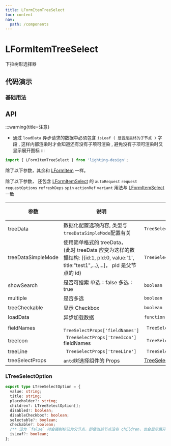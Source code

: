```yaml
---
title: LFormItemTreeSelect
toc: content
nav:
  path: /components
---
```


# LFormItemTreeSelect

下拉树形选择器

## 代码演示

### 基础用法

<code src='./demos/demo.tsx'></code>

<!-- <code src='./demos/Demo1.tsx'></code>

### 通过 `loadData` 每次异步请求

<code src='./demos/Demo3.tsx'></code>

### 通过 `request` 一次性全部请求

<code src='./demos/Demo4.tsx'></code>

### 依赖更新自动请求

<code src='./demos/Demo2.tsx'></code> -->

## API

:::warning{title=注意}

- 通过 `loadData` 异步请求的数据中必须包含 `isLeaf ( 是否是最终的子节点 )` 字段 , 这样内部渲染时才会知道还有没有子项可渲染 , 避免没有子项可渲染时又显示展开图标
  :::

```ts
import { LFormItemTreeSelect } from 'lighting-design';
```

除了以下参数，其余和 [LFormItem](/components/form-item) 一样。

除了以下参数， 还包含 [LFormItemSelect](/components/form-item-select#api) 的 `autoRequest` `request` `requestOptions` `refreshDeps` `spin` `actionRef` `variant`
用法与 [LFormItemSelect](/components/form-item-select#api) 一致

| 参数               | 说明                                                                                                                                      | 类型                                                                 | 默认值  |
| ------------------ | ----------------------------------------------------------------------------------------------------------------------------------------- | -------------------------------------------------------------------- | ------- |
| treeData           | 数据化配置选项内容, 类型与 `treeDataSimpleMode`配置有关                                                                                   | `TreeSelectProps['treeData']`                                        | `[]`    |
| treeDataSimpleMode | 使用简单格式的 treeData，<br> (此时 treeData 应变为这样的数据结构: [{id:1, pId:0, value:'1', title:"test1",...},...]， pId 是父节点的 id) | `TreeSelectProps['treeDataSimpleMode'] `                             | `false` |
| showSearch         | 是否可搜索 单选：false 多选：true                                                                                                         | `boolean `                                                           | `-`     |
| multiple           | 是否多选                                                                                                                                  | `boolean `                                                           | `false` |
| treeCheckable      | 显示 Checkbox                                                                                                                             | `boolean `                                                           | `false` |
| loadData           | 异步加载数据                                                                                                                              | `function(node)`                                                     | `-`     |
| fieldNames         | ` TreeSelectProps['fieldNames']`                                                                                                          | ` TreeSelectProps['fieldNames']`                                     | `-`     |
| treeIcon           | ` TreeSelectProps['treeIcon']` fieldNames                                                                                                 | ` TreeSelectProps['treeIcon']`                                       | `-`     |
| treeLine           | ` TreeSelectProps['treeLine']`                                                                                                            | ` TreeSelectProps['treeIcon']`                                       | `-`     |
| treeSelectProps    | `antd`树选择组件的 Props                                                                                                                  | [TreeSelectProps](https://ant.design/components/tree-select-cn/#api) | `-`     |

### LTreeSelectOption

```ts
export type LTreeSelectOption = {
  value: string;
  title: string;
  placeholder?: string;
  children?: LTreeSelectOption[];
  disabled?: boolean;
  disableCheckbox?: boolean;
  selectable?: boolean;
  checkable?: boolean;
  /** 设为 `false` 时会强制标记为父节点，即使当前节点没有 children，也会显示展开图标 */
  isLeaf?: boolean;
};
```
